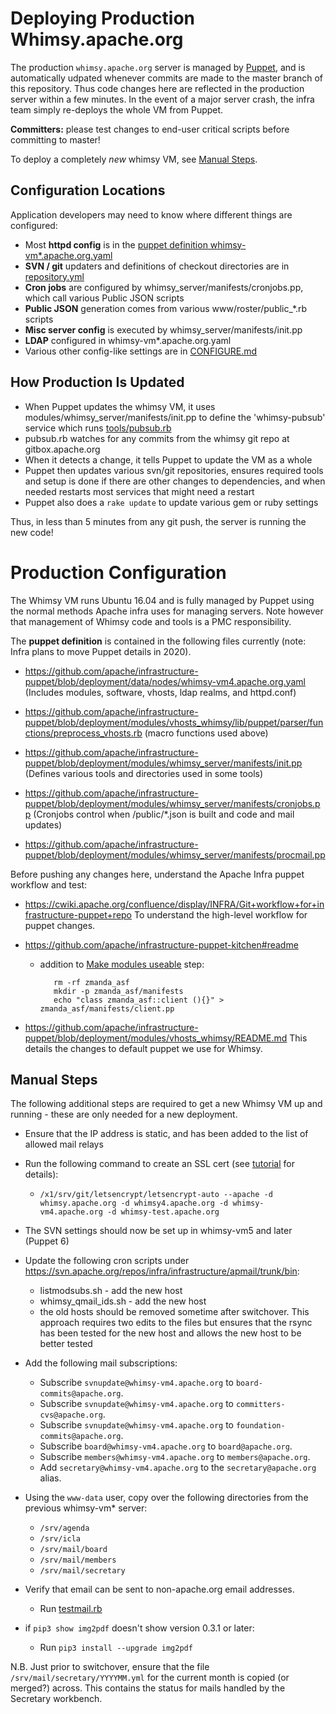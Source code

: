 Deploying Production Whimsy.apache.org
==========

The production `whimsy.apache.org` server is managed by [Puppet](puppetnode), and 
is automatically udpated whenever commits are made to the master branch
of this repository.  Thus code changes here are reflected in the production
server within a few minutes.  In the event of a major server crash, the 
infra team simply re-deploys the whole VM from Puppet.

**Committers:** please test changes to end-user critical scripts before 
committing to master! 

To deploy a completely _new_ whimsy VM, see [Manual Steps](#manual-steps).

Configuration Locations
----
Application developers may need to know where different things are configured:

- Most **httpd config** is in the [puppet definition whimsy-vm*.apache.org.yaml](#puppetnode)
- **SVN / git** updaters and definitions of checkout directories are in [repository.yml](repository.yml)
- **Cron jobs** are configured by whimsy_server/manifests/cronjobs.pp, which call various Public JSON scripts
- **Public JSON** generation comes from various www/roster/public_*.rb scripts
- **Misc server config** is executed by whimsy_server/manifests/init.pp
- **LDAP** configured in whimsy-vm*.apache.org.yaml
- Various other config-like settings are in [CONFIGURE.md](./CONFIGURE.md)

How Production Is Updated
----

- When Puppet updates the whimsy VM, it uses modules/whimsy_server/manifests/init.pp
  to define the 'whimsy-pubsub' service which runs [tools/pubsub.rb](tools/pubsub.rb)
- pubsub.rb watches for any commits from the whimsy git repo at gitbox.apache.org
- When it detects a change, it tells Puppet to update the VM as a whole
- Puppet then updates various svn/git repositories, ensures required tools and setup 
  is done if there are other changes to dependencies, and when needed restarts most 
  services that might need a restart
- Puppet also does a `rake update` to update various gem or ruby settings

Thus, in less than 5 minutes from any git push, the server is running the new code!


Production Configuration
==========

The Whimsy VM runs Ubuntu 16.04 and is fully managed by Puppet using 
the normal methods Apache infra uses for managing servers.  Note however 
that management of Whimsy code and tools is a PMC responsibility.  

<a name="puppetnode"></a>
The **puppet definition** is contained in the following files currently (note: Infra plans to move Puppet details in 2020).

 * https://github.com/apache/infrastructure-puppet/blob/deployment/data/nodes/whimsy-vm4.apache.org.yaml (Includes modules, software, vhosts, ldap realms, and httpd.conf)

 * https://github.com/apache/infrastructure-puppet/blob/deployment/modules/vhosts_whimsy/lib/puppet/parser/functions/preprocess_vhosts.rb (macro functions used above)

 * https://github.com/apache/infrastructure-puppet/blob/deployment/modules/whimsy_server/manifests/init.pp (Defines various tools and directories used in some tools)
 
 * https://github.com/apache/infrastructure-puppet/blob/deployment/modules/whimsy_server/manifests/cronjobs.pp (Cronjobs control when /public/*.json is built and code and mail updates)

 * https://github.com/apache/infrastructure-puppet/blob/deployment/modules/whimsy_server/manifests/procmail.pp

Before pushing any changes here, understand the Apache Infra puppet workflow and test:

 * https://cwiki.apache.org/confluence/display/INFRA/Git+workflow+for+infrastructure-puppet+repo
   To understand the high-level workflow for puppet changes.
   
 * https://github.com/apache/infrastructure-puppet-kitchen#readme
   * addition to [Make modules useable](https://github.com/apache/infrastructure-puppet-kitchen#make-modules-useable) step:
 
            rm -rf zmanda_asf
            mkdir -p zmanda_asf/manifests
            echo "class zmanda_asf::client (){}" > zmanda_asf/manifests/client.pp

 * https://github.com/apache/infrastructure-puppet/blob/deployment/modules/vhosts_whimsy/README.md
   This details the changes to default puppet we use for Whimsy.

Manual Steps
------------

The following additional steps are required to get a new Whimsy VM up 
and running - these are only needed for a new deployment.

 * Ensure that the IP address is static, and has been added to the list of allowed mail relays

 * Run the following command to create an SSL cert (see [tutorial](https://www.digitalocean.com/community/tutorials/how-to-secure-apache-with-let-s-encrypt-on-ubuntu-18-04) for details):
     * `/x1/srv/git/letsencrypt/letsencrypt-auto --apache -d whimsy.apache.org -d whimsy4.apache.org -d whimsy-vm4.apache.org -d whimsy-test.apache.org`

 * The SVN settings should now be set up in whimsy-vm5 and later (Puppet 6)

 * Update the following cron scripts under https://svn.apache.org/repos/infra/infrastructure/apmail/trunk/bin:
     * listmodsubs.sh - add the new host
     * whimsy_qmail_ids.sh - add the new host
     * the old hosts should be removed sometime after switchover. This approach requires two edits to the files
     but ensures that the rsync has been tested for the new host and allows the new host to be better tested

 * Add the following mail subscriptions:
    * Subscribe `svnupdate@whimsy-vm4.apache.org` to `board-commits@apache.org`.
    * Subscribe `svnupdate@whimsy-vm4.apache.org` to `committers-cvs@apache.org`.
    * Subscribe `svnupdate@whimsy-vm4.apache.org` to `foundation-commits@apache.org`.
    * Subscribe `board@whimsy-vm4.apache.org` to `board@apache.org`.
    * Subscribe `members@whimsy-vm4.apache.org` to `members@apache.org`.
    * Add `secretary@whimsy-vm4.apache.org` to the `secretary@apache.org` alias.

 * Using the `www-data` user, copy over the following directories from
   the previous whimsy-vm* server:
   * `/srv/agenda`
   * `/srv/icla`
   * `/srv/mail/board`
   * `/srv/mail/members`
   * `/srv/mail/secretary`

 * Verify that email can be sent to non-apache.org email addresses.
   * Run [testmail.rb](tools/testmail.rb)

 * if `pip3 show img2pdf` doesn't show version 0.3.1 or later:
   * Run `pip3 install --upgrade img2pdf`

N.B. Just prior to switchover, ensure that the file `/srv/mail/secretary/YYYYMM.yml`
for the current month is copied (or merged?) across. This contains the status for mails
handled by the Secretary workbench.
